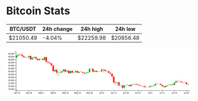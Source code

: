 # Bitcoin Stats

BTC/USDT|24h change|24h high|24h low|
|---|---|---|---|
|$21050.49|-4.04%|$22259.98|$20856.48|

<img src="./chart.svg">
